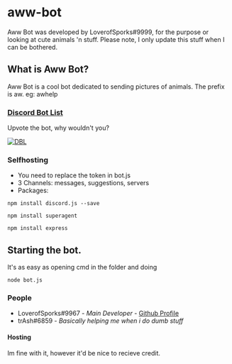 # aww-bot
Aww Bot was developed by LoverofSporks#9999, for the purpose or looking at cute animals 'n stuff. Please note, I only update this stuff when I can be bothered.

## What is Aww Bot?
Aww Bot is a cool bot dedicated to sending pictures of animals. The prefix is aw. eg: awhelp
### [Discord Bot List](https://discordbots.org/bot/419280710805880833)
Upvote the bot, why wouldn't you?

[![DBL](https://discordbots.org/api/widget/419280710805880833.svg)](https://discordbots.org/bot/419280710805880833)
### Selfhosting
* You need to replace the token in bot.js
* 3 Channels: messages, suggestions, servers
* Packages:
```https://goodolddownloads.com/?game=1459259227
npm install discord.js --save
```
```
npm install superagent
```
```
npm install express
```
## Starting the bot.
It's as easy as opening cmd in the folder and doing
```
node bot.js
```
### People
* LoverofSporks#9967 - *Main Developer* - [Github Profile](https://github.com/LoverofSporks)
* trAsh#6859 - *Basically helping me when i do dumb stuff*
#### Hosting
Im fine with it, however it'd be nice to recieve credit.
